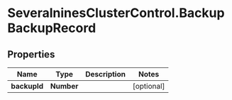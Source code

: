 # SeveralninesClusterControl.BackupBackupRecord

## Properties

Name | Type | Description | Notes
------------ | ------------- | ------------- | -------------
**backupId** | **Number** |  | [optional] 


